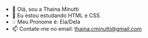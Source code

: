 - 👋 Olá, sou a Thaina Minutti
- 🌱 Eu estou estudando HTML e CSS
- 💡  Meu Pronome é: Ela/Dela
- 📫 Contate-me no email: thaina.cminutti@gmail.com

